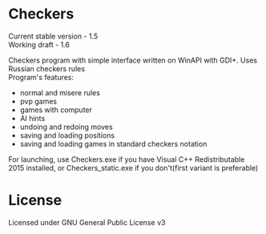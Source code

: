 # Checkers

Current stable version - 1.5  
Working draft - 1.6  

Checkers program with simple interface written on WinAPI with GDI+. Uses Russian checkers rules  
Program's features:
- normal and misere rules
- pvp games
- games with computer
- AI hints
- undoing and redoing moves
- saving and loading positions
- saving and loading games in standard checkers notation

For launching, use Checkers.exe if you have Visual C++ Redistributable 2015 installed, or Checkers_static.exe if you don't(first variant is preferable)

# License

Licensed under GNU General Public License v3
